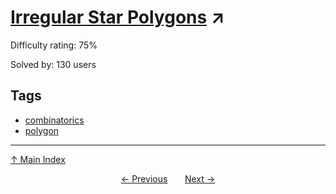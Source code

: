 # [Irregular Star Polygons](https://projecteuler.net/problem=842) ↗️

Difficulty rating: 75%

Solved by: 130 users
## Tags

- [combinatorics](../tags/combinatorics.md)
- [polygon](../tags/polygon.md)



---

[↑ Main Index](../README.md)


<div align=center><a href='841.md'>← Previous</a> &nbsp;&nbsp; &nbsp;&nbsp;  <a href='843.md'>Next →</a></div>
